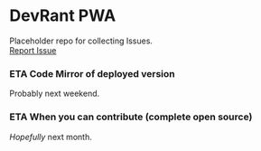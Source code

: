 # DevRant PWA

Placeholder repo for collecting Issues.  
[Report Issue](https://github.com/dr010001111/devrant-pwa/issues/new)

### ETA Code Mirror of deployed version
Probably next weekend.

### ETA When you can contribute (complete open source)
_Hopefully_ next month.
